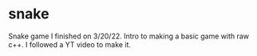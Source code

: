 # snake

Snake game I finished on 3/20/22. Intro to making a basic game with raw c++. I followed a YT video to make it.
